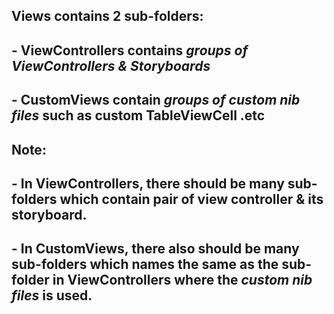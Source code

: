 
## **Views** contains **2** sub-folders:

## - **ViewControllers** contains *groups of ViewControllers & Storyboards*
## - **CustomViews** contain *groups of custom nib files* such as custom TableViewCell .etc

## **Note:**
## - In **ViewControllers**, there should be many sub-folders which contain pair of view controller & its storyboard.
## - In **CustomViews**, there also should be many sub-folders which names the same as the sub-folder in **ViewControllers** where the *custom nib files* is used.
